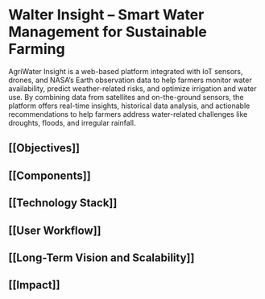 # Walter Insight – Smart Water Management for Sustainable Farming

AgriWater Insight is a web-based platform integrated with IoT sensors, drones, and NASA’s Earth observation data to help farmers monitor water availability, predict weather-related risks, and optimize irrigation and water use. By combining data from satellites and on-the-ground sensors, the platform offers real-time insights, historical data analysis, and actionable recommendations to help farmers address water-related challenges like droughts, floods, and irregular rainfall.

## [[Objectives]]

## [[Components]]

## [[Technology Stack]]

## [[User Workflow]]

## [[Long-Term Vision and Scalability]]

## [[Impact]]
